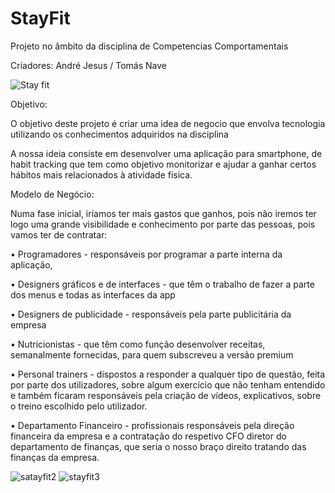 # StayFit

Projeto no âmbito da disciplina de Competencias Comportamentais 

Criadores: André Jesus / Tomás Nave

![Stay fit](https://github.com/TomasNave-a22208623/StayFit/assets/127102331/977fbeeb-a1fe-4507-9b7a-f8587515a344)


Objetivo:

O objetivo deste projeto é criar uma idea de negocio que envolva tecnologia utilizando os conhecimentos adquiridos na disciplina

A nossa ideia consiste em desenvolver uma aplicação para smartphone, de habit tracking que tem como objetivo monitorizar e ajudar a ganhar certos hábitos mais relacionados à atividade física.

Modelo de Negócio:

Numa fase inicial, iríamos ter mais gastos que ganhos, pois não iremos ter logo uma grande visibilidade e conhecimento por parte das pessoas, pois vamos ter de contratar:

•	Programadores - responsáveis por programar a parte interna da aplicação, 

•	Designers gráficos e de interfaces - que têm o trabalho de fazer a parte dos menus e todas as interfaces da app

•	Designers de publicidade - responsáveis pela parte publicitária da empresa

•	Nutricionistas - que têm como função desenvolver receitas, semanalmente fornecidas, para quem subscreveu a versão premium

•	Personal trainers - dispostos a responder a qualquer tipo de questão, feita por parte dos utilizadores, sobre algum exercício que não tenham entendido e também ficaram responsáveis pela criação de vídeos, explicativos, sobre o treino escolhido pelo utilizador.

•	Departamento Financeiro - profissionais responsáveis pela direção financeira da empresa e a contratação do respetivo CFO diretor do departamento de finanças, que seria o nosso braço direito tratando das finanças da empresa.





![satayfit2](https://github.com/TomasNave-a22208623/StayFit/assets/127102331/6d26d9e1-e4af-45ab-a294-419cecfceedd)
![stayfit3](https://github.com/TomasNave-a22208623/StayFit/assets/127102331/778bd6d2-0c8c-4273-b6ed-c4bc98acbe34)
